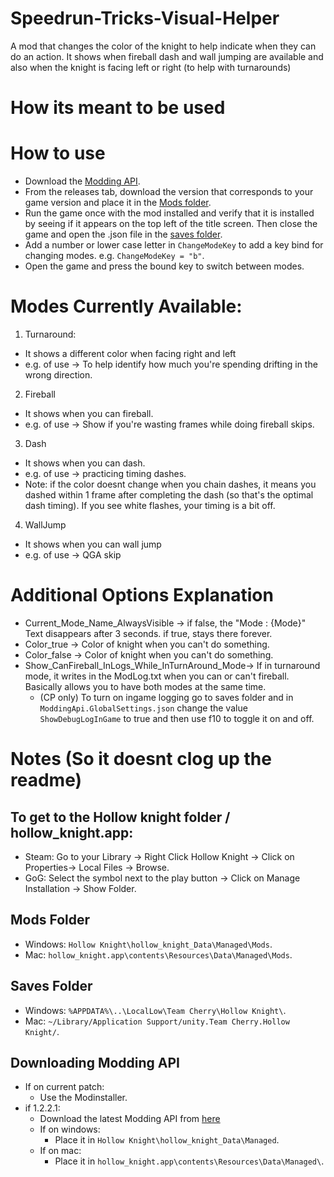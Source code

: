 # Speedrun-Tricks-Visual-Helper
A mod that changes the color of the knight to help indicate when they can do an action. It shows when fireball dash and wall jumping are available and also when the knight is facing left or right (to help with turnarounds)

# How its meant to be used


# How to use
- Download the [Modding API](https://github.com/TheMulhima/Speedrun-Tricks-Visual-Helper/blob/master/README.md#downloading-modding-api). 
- From the releases tab, download the version that corresponds to your game version and place it in the [Mods folder](https://github.com/TheMulhima/Speedrun-Tricks-Visual-Helper/blob/master/README.md#mods-folder).
- Run the game once with the mod installed and verify that it is installed by seeing if it appears on the top left of the title screen. Then close the game and open the .json file in the [saves folder](https://github.com/TheMulhima/Speedrun-Tricks-Visual-Helper/blob/master/README.md#saves-folder).
- Add a number or lower case letter in `ChangeModeKey` to add a key bind for changing modes. e.g.  `ChangeModeKey = "b"`.
- Open the game and press the bound key to switch between modes.

# Modes Currently Available:
1. Turnaround:
  - It shows a different color when facing right and left
  - e.g. of use -> To help identify how much you're spending drifting in the wrong direction.
2. Fireball
  - It shows when you can fireball.
  - e.g. of use -> Show if you're wasting frames while doing fireball skips.
3. Dash
  - It shows when you can dash.
  - e.g. of use -> practicing timing dashes.
  - Note: if the color doesnt change when you chain dashes, it means you dashed within 1 frame after completing the dash (so that's the optimal dash timing). If you see white flashes, your timing is a bit off.
4. WallJump
  - It shows when you can wall jump
  - e.g. of use -> QGA skip

# Additional Options Explanation
- Current_Mode_Name_AlwaysVisible -> if false, the "Mode : {Mode}" Text disappears after 3 seconds. if true, stays there forever.
- Color_true -> Color of knight when you can't do something.
- Color_false -> Color of knight when you can't do something.
- Show_CanFireball_InLogs_While_InTurnAround_Mode-> If in turnaround mode, it writes in the ModLog.txt when you can or can't fireball. Basically allows you to have both modes at the same time.
  - (CP only) To turn on ingame logging go to saves folder and in `ModdingApi.GlobalSettings.json` change the value `ShowDebugLogInGame` to true and then use f10 to toggle it on and off.
# Notes (So it doesnt clog up the readme)
## To get to the Hollow knight folder / hollow_knight.app:
- Steam: Go to your Library -> Right Click Hollow Knight -> Click on Properties-> Local Files -> Browse.
- GoG: Select the symbol next to the play button -> Click on Manage Installation -> Show Folder.

## Mods Folder
- Windows: `Hollow Knight\hollow_knight_Data\Managed\Mods`.
- Mac: `hollow_knight.app\contents\Resources\Data\Managed\Mods`.

## Saves Folder
- Windows: `%APPDATA%\..\LocalLow\Team Cherry\Hollow Knight\`.
- Mac: `~/Library/Application Support/unity.Team Cherry.Hollow Knight/`.

## Downloading Modding API
- If on current patch:
  - Use the Modinstaller. 
- if 1.2.2.1:
  - Download the latest Modding API from [here](https://cdn.discordapp.com/attachments/822611561427370054/835911691703156746/Assembly-CSharp.dll)
  - If on windows:
    - Place it in `Hollow Knight\hollow_knight_Data\Managed`.
  - If on mac:
    - Place it in `hollow_knight.app\contents\Resources\Data\Managed\`.
